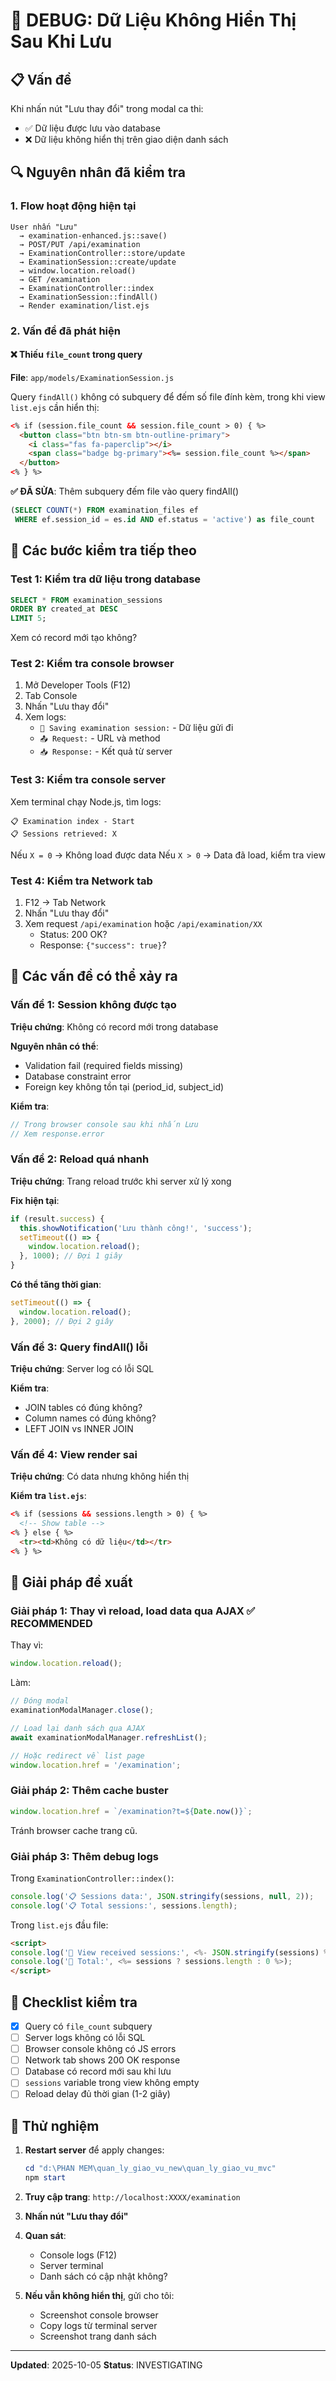 # 🐛 DEBUG: Dữ Liệu Không Hiển Thị Sau Khi Lưu

## 📋 Vấn đề

Khi nhấn nút "Lưu thay đổi" trong modal ca thi:
- ✅ Dữ liệu được lưu vào database
- ❌ Dữ liệu không hiển thị trên giao diện danh sách

## 🔍 Nguyên nhân đã kiểm tra

### 1. Flow hoạt động hiện tại

```
User nhấn "Lưu" 
  → examination-enhanced.js::save()
  → POST/PUT /api/examination
  → ExaminationController::store/update
  → ExaminationSession::create/update
  → window.location.reload()
  → GET /examination
  → ExaminationController::index
  → ExaminationSession::findAll()
  → Render examination/list.ejs
```

### 2. Vấn đề đã phát hiện

#### ❌ Thiếu `file_count` trong query
**File**: `app/models/ExaminationSession.js`

Query `findAll()` không có subquery để đếm số file đính kèm, trong khi view `list.ejs` cần hiển thị:

```html
<% if (session.file_count && session.file_count > 0) { %>
  <button class="btn btn-sm btn-outline-primary">
    <i class="fas fa-paperclip"></i>
    <span class="badge bg-primary"><%= session.file_count %></span>
  </button>
<% } %>
```

**✅ ĐÃ SỬA**: Thêm subquery đếm file vào query findAll()

```sql
(SELECT COUNT(*) FROM examination_files ef 
 WHERE ef.session_id = es.id AND ef.status = 'active') as file_count
```

## 🧪 Các bước kiểm tra tiếp theo

### Test 1: Kiểm tra dữ liệu trong database

```sql
SELECT * FROM examination_sessions 
ORDER BY created_at DESC 
LIMIT 5;
```

Xem có record mới tạo không?

### Test 2: Kiểm tra console browser

1. Mở Developer Tools (F12)
2. Tab Console
3. Nhấn "Lưu thay đổi"
4. Xem logs:
   - `💾 Saving examination session:` - Dữ liệu gửi đi
   - `📤 Request:` - URL và method
   - `📥 Response:` - Kết quả từ server

### Test 3: Kiểm tra console server

Xem terminal chạy Node.js, tìm logs:
```
📋 Examination index - Start
📋 Sessions retrieved: X
```

Nếu `X = 0` → Không load được data
Nếu `X > 0` → Data đã load, kiểm tra view

### Test 4: Kiểm tra Network tab

1. F12 → Tab Network
2. Nhấn "Lưu thay đổi"
3. Xem request `/api/examination` hoặc `/api/examination/XX`
   - Status: 200 OK?
   - Response: `{"success": true}`?

## 🔧 Các vấn đề có thể xảy ra

### Vấn đề 1: Session không được tạo
**Triệu chứng**: Không có record mới trong database

**Nguyên nhân có thể**:
- Validation fail (required fields missing)
- Database constraint error
- Foreign key không tồn tại (period_id, subject_id)

**Kiểm tra**:
```javascript
// Trong browser console sau khi nhấn Lưu
// Xem response.error
```

### Vấn đề 2: Reload quá nhanh
**Triệu chứng**: Trang reload trước khi server xử lý xong

**Fix hiện tại**:
```javascript
if (result.success) {
  this.showNotification('Lưu thành công!', 'success');
  setTimeout(() => {
    window.location.reload();
  }, 1000); // Đợi 1 giây
}
```

**Có thể tăng thời gian**:
```javascript
setTimeout(() => {
  window.location.reload();
}, 2000); // Đợi 2 giây
```

### Vấn đề 3: Query findAll() lỗi
**Triệu chứng**: Server log có lỗi SQL

**Kiểm tra**: 
- JOIN tables có đúng không?
- Column names có đúng không?
- LEFT JOIN vs INNER JOIN

### Vấn đề 4: View render sai
**Triệu chứng**: Có data nhưng không hiển thị

**Kiểm tra `list.ejs`**:
```html
<% if (sessions && sessions.length > 0) { %>
  <!-- Show table -->
<% } else { %>
  <tr><td>Không có dữ liệu</td></tr>
<% } %>
```

## 🎯 Giải pháp đề xuất

### Giải pháp 1: Thay vì reload, load data qua AJAX ✅ RECOMMENDED

Thay vì:
```javascript
window.location.reload();
```

Làm:
```javascript
// Đóng modal
examinationModalManager.close();

// Load lại danh sách qua AJAX
await examinationModalManager.refreshList();

// Hoặc redirect về list page
window.location.href = '/examination';
```

### Giải pháp 2: Thêm cache buster

```javascript
window.location.href = `/examination?t=${Date.now()}`;
```

Tránh browser cache trang cũ.

### Giải pháp 3: Thêm debug logs

Trong `ExaminationController::index()`:
```javascript
console.log('📋 Sessions data:', JSON.stringify(sessions, null, 2));
console.log('📋 Total sessions:', sessions.length);
```

Trong `list.ejs` đầu file:
```html
<script>
console.log('🎨 View received sessions:', <%- JSON.stringify(sessions) %>);
console.log('🎨 Total:', <%= sessions ? sessions.length : 0 %>);
</script>
```

## 📝 Checklist kiểm tra

- [x] Query có `file_count` subquery
- [ ] Server logs không có lỗi SQL
- [ ] Browser console không có JS errors
- [ ] Network tab shows 200 OK response
- [ ] Database có record mới sau khi lưu
- [ ] `sessions` variable trong view không empty
- [ ] Reload delay đủ thời gian (1-2 giây)

## 🚀 Thử nghiệm

1. **Restart server** để apply changes:
   ```powershell
   cd "d:\PHAN MEM\quan_ly_giao_vu_new\quan_ly_giao_vu_mvc"
   npm start
   ```

2. **Truy cập trang**: `http://localhost:XXXX/examination`

3. **Nhấn nút "Lưu thay đổi"**

4. **Quan sát**:
   - Console logs (F12)
   - Server terminal
   - Danh sách có cập nhật không?

5. **Nếu vẫn không hiển thị**, gửi cho tôi:
   - Screenshot console browser
   - Copy logs từ terminal server
   - Screenshot trang danh sách

---

**Updated**: 2025-10-05
**Status**: INVESTIGATING
